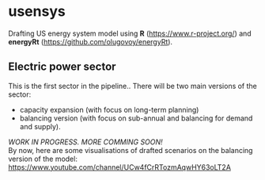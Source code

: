 # usensys  

Drafting US energy system model using **R** (https://www.r-project.org/) and **energyRt** (https://github.com/olugovoy/energyRt).  
  
## Electric power sector  
This is the first sector in the pipeline.. There will be two main versions of the sector:  
* capacity expansion (with focus on long-term planning)  
* balancing version (with focus on sub-annual and balancing for demand and supply).  

*WORK IN PROGRESS. MORE COMMING SOON!*  
By now, here are some visualisations of drafted scenarios on the balancing version of the model:  
https://www.youtube.com/channel/UCw4fCrRTozmAqwHY63oLT2A  
